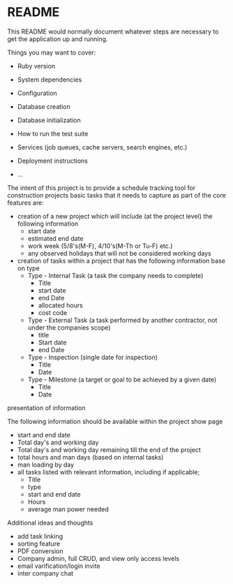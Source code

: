 # README

This README would normally document whatever steps are necessary to get the
application up and running.

Things you may want to cover:

* Ruby version

* System dependencies

* Configuration

* Database creation

* Database initialization

* How to run the test suite

* Services (job queues, cache servers, search engines, etc.)

* Deployment instructions

* ...


The intent of this project is to provide a schedule tracking tool for construction projects
basic tasks that it needs to capture as part of the core features are:

* creation of a new project which will include (at the project level) the following information
    * start date
    * estimated end date
    * work week (5/8's(M-F), 4/10's(M-Th or Tu-F) etc.)
    * any observed holidays that will not be considered working days
* creation of tasks within a project that has the following information base on type
    * Type - Internal Task (a task the company needs to complete)
        * Title
        * start date
        * end Date
        * allocated hours
        * cost code
    * Type - External Task (a task performed by another contractor, not under the companies scope)
        * title
        * Start date
        * end Date
    * Type - Inspection (single date for inspection)
        * Title
        * Date
    * Type - Milestone (a target or goal to be achieved by a given date)
        * Title
        * Date

presentation of information

The following information should be available within the project show page
* start and end date
* Total day's and working day
* Total day's and working day remaining till the end of the project
* total hours and man days (based on internal tasks)
* man loading by day
* all tasks listed with relevant information, including if applicable;
    * Title
    * type
    * start and end date
    * Hours
    * average man power needed


Additional ideas and thoughts
- add task linking
- sorting feature
- PDF conversion
- Company admin, full CRUD, and view only access levels
- email varification/login invite
- inter company chat
